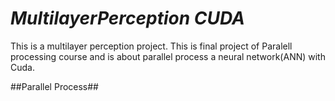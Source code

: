# *MultilayerPerception CUDA*

This is a multilayer perception project. This is final project of Paralell processing course and is about parallel process a neural network(ANN) with Cuda. 

##Parallel Process##
